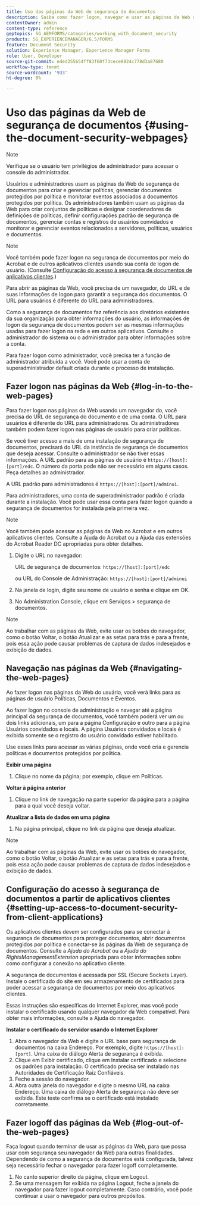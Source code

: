 ```yaml
---
title: Uso das páginas da Web de segurança de documentos
description: Saiba como fazer logon, navegar e usar as páginas da Web de segurança de documentos.
contentOwner: admin
content-type: reference
geptopics: SG_AEMFORMS/categories/working_with_document_security
products: SG_EXPERIENCEMANAGER/6.5/FORMS
feature: Document Security
solution: Experience Manager, Experience Manager Forms
role: User, Developer
source-git-commit: eded255b54ff83f60f73cece8824c778d3a87680
workflow-type: tm+mt
source-wordcount: '933'
ht-degree: 0%

---
```


# Uso das páginas da Web de segurança de documentos {#using-the-document-security-webpages}

>[!NOTE]
> 
> Verifique se o usuário tem privilégios de administrador para acessar o console do administrador.

Usuários e administradores usam as páginas da Web de segurança de documentos para criar e gerenciar políticas, gerenciar documentos protegidos por política e monitorar eventos associados a documentos protegidos por política. Os administradores também usam as páginas da Web para criar conjuntos de políticas e designar coordenadores de definições de políticas, definir configurações padrão de segurança de documentos, gerenciar contas e registros de usuários convidados e monitorar e gerenciar eventos relacionados a servidores, políticas, usuários e documentos.

>[!NOTE]
>
>Você também pode fazer logon na segurança de documentos por meio do Acrobat e de outros aplicativos clientes usando sua conta de logon de usuário. (Consulte [Configuração do acesso à segurança de documentos de aplicativos clientes](using-document-security-web-pages.md#setting-up-access-to-document-security-from-client-applications).)

Para abrir as páginas da Web, você precisa de um navegador, do URL e de suas informações de logon para garantir a segurança dos documentos. O URL para usuários é diferente do URL para administradores.

Como a segurança de documentos faz referência aos diretórios existentes da sua organização para obter informações do usuário, as informações de logon da segurança de documentos podem ser as mesmas informações usadas para fazer logon na rede e em outros aplicativos. Consulte o administrador do sistema ou o administrador para obter informações sobre a conta.

Para fazer logon como administrador, você precisa ter a função de administrador atribuída a você. Você pode usar a conta de superadministrador default criada durante o processo de instalação.

## Fazer logon nas páginas da Web {#log-in-to-the-web-pages}

Para fazer logon nas páginas da Web usando um navegador do, você precisa do URL de segurança do documento e de uma conta. O URL para usuários é diferente do URL para administradores. Os administradores também podem fazer logon nas páginas de usuário para criar políticas.

Se você tiver acesso a mais de uma instalação de segurança de documentos, precisará do URL da instância de segurança de documentos que deseja acessar. Consulte o administrador se não tiver essas informações. A URL padrão para as páginas de usuário é `https://[host]:[port]/edc`. O número da porta pode não ser necessário em alguns casos. Peça detalhes ao administrador.

A URL padrão para administradores é `https://[host]:[port]/adminui`.

Para administradores, uma conta de superadministrador padrão é criada durante a instalação. Você pode usar essa conta para fazer logon quando a segurança de documentos for instalada pela primeira vez.

>[!NOTE]
>
>Você também pode acessar as páginas da Web no Acrobat e em outros aplicativos clientes. Consulte a Ajuda do Acrobat ou a Ajuda das extensões do Acrobat Reader DC apropriadas para obter detalhes.

1. Digite o URL no navegador:

   URL de segurança de documentos: `https://[host]:[port]/edc`

   ou URL do Console de Administração: `https://[host]:[port]/adminui`

1. Na janela de login, digite seu nome de usuário e senha e clique em OK.
1. No Administration Console, clique em Serviços > segurança de documentos.

>[!NOTE]
>
>Ao trabalhar com as páginas da Web, evite usar os botões do navegador, como o botão Voltar, o botão Atualizar e as setas para trás e para a frente, pois essa ação pode causar problemas de captura de dados indesejados e exibição de dados.

## Navegação nas páginas da Web {#navigating-the-web-pages}

Ao fazer logon nas páginas da Web do usuário, você verá links para as páginas de usuário Políticas, Documentos e Eventos.

Ao fazer logon no console de administração e navegar até a página principal da segurança de documentos, você também poderá ver um ou dois links adicionais, um para a página Configuração e outro para a página Usuários convidados e locais. A página Usuários convidados e locais é exibida somente se o registro do usuário convidado estiver habilitado.

Use esses links para acessar as várias páginas, onde você cria e gerencia políticas e documentos protegidos por política.

**Exibir uma página**

1. Clique no nome da página; por exemplo, clique em Políticas.

**Voltar à página anterior**

1. Clique no link de navegação na parte superior da página para a página para a qual você deseja voltar.

**Atualizar a lista de dados em uma página**

1. Na página principal, clique no link da página que deseja atualizar.

>[!NOTE]
>
>Ao trabalhar com as páginas da Web, evite usar os botões do navegador, como o botão Voltar, o botão Atualizar e as setas para trás e para a frente, pois essa ação pode causar problemas de captura de dados indesejados e exibição de dados.

## Configuração do acesso à segurança de documentos a partir de aplicativos clientes {#setting-up-access-to-document-security-from-client-applications}

Os aplicativos clientes devem ser configurados para se conectar à segurança de documentos para proteger documentos, abrir documentos protegidos por política e conectar-se às páginas da Web de segurança de documentos. Consulte a *Ajuda do Acrobat* ou a *Ajuda do RightsManagementExtension* apropriada para obter informações sobre como configurar a conexão no aplicativo cliente.

A segurança de documentos é acessada por SSL (Secure Sockets Layer). Instale o certificado do site em seu armazenamento de certificados para poder acessar a segurança de documentos por meio dos aplicativos clientes.

<!-- Fix broken link See Configuring SSL for information on SSL.-->

Essas instruções são específicas do Internet Explorer, mas você pode instalar o certificado usando qualquer navegador da Web compatível. Para obter mais informações, consulte a Ajuda do navegador.

**Instalar o certificado do servidor usando o Internet Explorer**

1. Abra o navegador da Web e digite o URL base para segurança de documentos na caixa Endereço. Por exemplo, digite `https://[host]:[port]`. Uma caixa de diálogo Alerta de segurança é exibida.
1. Clique em Exibir certificado, clique em Instalar certificado e selecione os padrões para instalação. O certificado precisa ser instalado nas Autoridades de Certificação Raiz Confiáveis.
1. Feche a sessão do navegador.
1. Abra outra janela do navegador e digite o mesmo URL na caixa Endereço. Uma caixa de diálogo Alerta de segurança não deve ser exibida. Este teste confirma se o certificado está instalado corretamente.

## Fazer logoff das páginas da Web {#log-out-of-the-web-pages}

Faça logout quando terminar de usar as páginas da Web, para que possa usar com segurança seu navegador da Web para outras finalidades. Dependendo de como a segurança de documentos está configurada, talvez seja necessário fechar o navegador para fazer logoff completamente.

1. No canto superior direito da página, clique em Logout.
1. Se uma mensagem for exibida na página Logout, feche a janela do navegador para fazer logout completamente. Caso contrário, você pode continuar a usar o navegador para outros propósitos.
